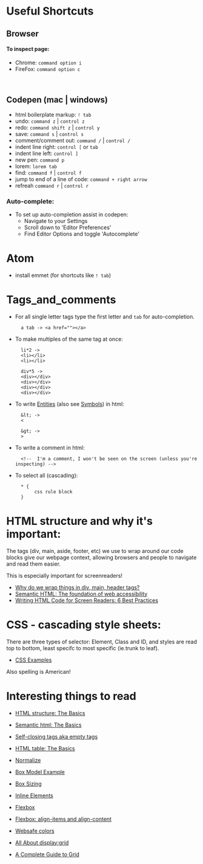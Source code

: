# Useful Shortcuts

## Browser
#### To inspect page:
- Chrome: `command option i`
- FireFox: `command option c`
<br>

## Codepen (mac | windows)
- html boilerplate markup: `! tab` 
- undo: `command z` | `control z`
- redo: `command shift z` | `control y`
- save: `command s` | `control s`
- comment/comment out: `command /` | `control /`
- indent line right: `control [` or `tab`
- indent line left: `control ]`
- new pen: `command p`
- lorem: `lorem tab`
- find: `command f` | `control f`
- jump to end of a line of code: `command + right arrow`
- refreah `command r` | `control r`

### Auto-complete:
- To set up auto-completion assist in codepen: 
    - Navigate to your Settings
    - Scroll down to 'Editor Preferences'
    - Find Editor Options and toggle 'Autocomplete'

# Atom
- install emmet (for shortcuts like `! tab`)


# Tags_and_comments
- For all single letter tags type the first letter and `tab` for auto-completion. 

        a tab -> <a href=""></a>

- To make multiples of the same tag at once:

        li*2 -> 
        <li></li>
        <li></li>

        div*5 -> 
        <div></div>
        <div></div>
        <div></div>
        <div></div>

- To write [Entities](https://www.w3schools.com/html/html_entities.asp) (also see [Symbols](https://www.w3schools.com/html/html_symbols.asp)) in html:

        &lt; -> 
        <

        &gt; ->
        >

- To write a comment in html:
        
        <!--  I'm a comment, I won't be seen on the screen (unless you're inspecting) -->

- To select all (cascading):

        * {
             css rule block
        }

# HTML structure and why it's important:

The tags (div, main, aside, footer, etc) we use to wrap around our code blocks give our webpage context, allowing browsers and people to navigate and read them easier. 

This is especially important for screenreaders!

- [Why do we wrap things in div, main, header tags?](https://developer.mozilla.org/en-US/docs/Learn/Accessibility/HTML)
- [Semantic HTML: The foundation of web accessibility](https://uxdesign.cc/semantic-html-the-foundation-of-web-accessibility-e5bbecad7c17)
- [Writing HTML Code for Screen Readers: 6 Best Practices](https://medium.com/@OPTASY.com/writing-html-code-for-screen-readers-6-best-practices-bf8f2248318)

# CSS - cascading style sheets:

There are three types of selector: Element, Class and ID, and styles are read top to bottom, least specifc to most specific (ie.trunk to leaf).
- [CSS Examples](https://www.w3schools.com/css/css_examples.asp)

Also spelling is American!

# Interesting things to read

- [HTML structure: The Basics](https://www.w3schools.com/html/html_intro.asp)

- [Semantic html: The Basics](https://dev.to/thibpat/semantic-html-basics-in-5-minutes-ultralearning-2020-1fm0)

- [Self-closing tags aka empty tags](https://simpledev.io/html/html-self-closing-tags/)

- [HTML table: The Basics](https://www.w3schools.com/tags/tag_table.asp)

- [Normalize](http://necolas.github.io/normalize.css/)

- [Box Model Example](https://codepen.io/GAmarketing/pen/eYYjQXQ)

- [Box Sizing](https://developer.mozilla.org/en-US/docs/Web/CSS/box-sizing)

- [Inline Elements](https://developer.mozilla.org/en-US/docs/Web/HTML/Inline_elements)

- [Flexbox](https://css-tricks.com/snippets/css/a-guide-to-flexbox/)

- [Flexbox: align-items and align-content](https://betterprogramming.pub/flexbox-align-items-and-align-content-a60b6f8451e3)

- [Websafe colors](https://htmlcolorcodes.com/color-chart/web-safe-color-chart/)

- [All About display:grid](https://css-tricks.com/snippets/css/complete-guide-grid/)

- [A Complete Guide to Grid](https://css-tricks.com/snippets/css/complete-guide-grid/)